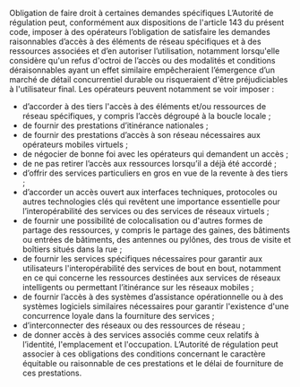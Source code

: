 Obligation de faire droit à certaines demandes spécifiques
L’Autorité de régulation peut, conformément aux dispositions de l'article 143 du présent code, imposer à des opérateurs l’obligation de satisfaire les demandes raisonnables d’accès à des éléments de réseau spécifiques et à des ressources associées et d’en autoriser l’utilisation, notamment lorsqu'elle considère qu'un refus d'octroi de l’accès ou des modalités et conditions déraisonnables ayant un effet similaire empêcheraient l’émergence d’un marché de détail concurrentiel durable ou risqueraient d'être préjudiciables à l'utilisateur final.
Les opérateurs peuvent notamment se voir imposer :
- d’accorder à des tiers l'accès à des éléments et/ou ressources de réseau spécifiques, y compris l’accès dégroupé à la boucle locale ;
- de fournir des prestations d’itinérance nationales ;
- de fournir des prestations d’accès à son réseau nécessaires aux opérateurs mobiles virtuels ;
- de négocier de bonne foi avec les opérateurs qui demandent un accès ;
- de ne pas retirer l’accès aux ressources lorsqu’il a déjà été accordé ;
- d’offrir des services particuliers en gros en vue de la revente à des tiers ;
- d’accorder un accès ouvert aux interfaces techniques, protocoles ou autres technologies clés qui revêtent une importance essentielle pour l’interopérabilité des services ou des services de réseaux virtuels ;
- de fournir une possibilité de colocalisation ou d'autres formes de partage des ressources, y compris le partage des gaines, des bâtiments ou entrées de bâtiments, des antennes ou pylônes, des trous de visite et boîtiers situés dans la rue ;
- de fournir les services spécifiques nécessaires pour garantir aux utilisateurs l'interopérabilité des services de bout en bout, notamment en ce qui concerne les ressources destinées aux services de réseaux intelligents ou permettant l’itinérance sur les réseaux mobiles ;
- de fournir l’accès à des systèmes d’assistance opérationnelle ou à des systèmes logiciels similaires nécessaires pour garantir l'existence d'une concurrence loyale dans la fourniture des services ;
- d’interconnecter des réseaux ou des ressources de réseau ;
- de donner accès à des services associés comme ceux relatifs à l’identité, l'emplacement et l'occupation.
L’Autorité de régulation peut associer à ces obligations des conditions concernant le caractère équitable ou raisonnable de ces prestations et le délai de fourniture de ces prestations.